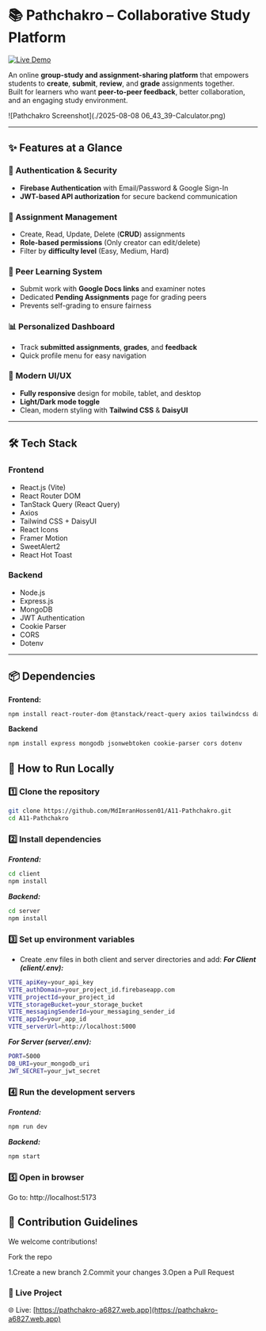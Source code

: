 # 📚 Pathchakro – Collaborative Study Platform  

[![Live Demo](https://img.shields.io/badge/View%20Live%20Project-00C853?style=for-the-badge&logo=google-chrome&logoColor=white)](https://pathchakro-a6827.web.app/)  

An online **group-study and assignment-sharing platform** that empowers students to **create**, **submit**, **review**, and **grade** assignments together.  
Built for learners who want **peer-to-peer feedback**, better collaboration, and an engaging study environment.  

![Pathchakro Screenshot](./2025-08-08 06_43_39-Calculator.png) <!-- Replace with actual screenshot path -->

---

## ✨ Features at a Glance  

### 🔐 Authentication & Security  
- **Firebase Authentication** with Email/Password & Google Sign-In  
- **JWT-based API authorization** for secure backend communication  

### 📝 Assignment Management  
- Create, Read, Update, Delete (**CRUD**) assignments  
- **Role-based permissions** (Only creator can edit/delete)  
- Filter by **difficulty level** (Easy, Medium, Hard)  

### 🎯 Peer Learning System  
- Submit work with **Google Docs links** and examiner notes  
- Dedicated **Pending Assignments** page for grading peers  
- Prevents self-grading to ensure fairness  

### 📊 Personalized Dashboard  
- Track **submitted assignments**, **grades**, and **feedback**  
- Quick profile menu for easy navigation  

### 🎨 Modern UI/UX  
- **Fully responsive** design for mobile, tablet, and desktop  
- **Light/Dark mode toggle**  
- Clean, modern styling with **Tailwind CSS** & **DaisyUI**  

---

## 🛠 Tech Stack  

### **Frontend**  
- React.js (Vite)  
- React Router DOM  
- TanStack Query (React Query)  
- Axios  
- Tailwind CSS + DaisyUI  
- React Icons  
- Framer Motion  
- SweetAlert2  
- React Hot Toast  

### **Backend**  
- Node.js  
- Express.js  
- MongoDB  
- JWT Authentication  
- Cookie Parser  
- CORS  
- Dotenv  

---

## 📦 Dependencies  

**Frontend:**  
```bash
npm install react-router-dom @tanstack/react-query axios tailwindcss daisyui react-icons framer-motion sweetalert2 react-hot-toast
```

**Backend**

```bash
npm install express mongodb jsonwebtoken cookie-parser cors dotenv
```
## 🚀 How to Run Locally
### 1️⃣ Clone the repository
```bash
git clone https://github.com/MdImranHossen01/A11-Pathchakro.git
cd A11-Pathchakro

```
### 2️⃣ Install dependencies
***Frontend:***
```bash
cd client
npm install

```
***Backend:***
```bash
cd server
npm install
```
### 3️⃣ Set up environment variables
- Create .env files in both client and server directories and add:
***For Client (client/.env):***

```bash
VITE_apiKey=your_api_key
VITE_authDomain=your_project_id.firebaseapp.com
VITE_projectId=your_project_id
VITE_storageBucket=your_storage_bucket
VITE_messagingSenderId=your_messaging_sender_id
VITE_appId=your_app_id
VITE_serverUrl=http://localhost:5000
```

***For Server (server/.env):***
```bash
PORT=5000
DB_URI=your_mongodb_uri
JWT_SECRET=your_jwt_secret

```
### 4️⃣ Run the development servers

***Frontend:***
```bash
npm run dev

```

***Backend:***
```bash
npm start
```
### 5️⃣ Open in browser
Go to: http://localhost:5173

## 🤝 Contribution Guidelines
We welcome contributions!

Fork the repo

1.Create a new branch
2.Commit your changes
3.Open a Pull Request


### 🔗 Live Project
🌐  Live: [https://pathchakro-a6827.web.app](https://pathchakro-a6827.web.app)















































